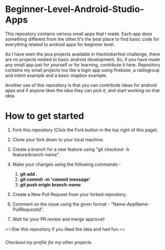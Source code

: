 # Beginner-Level-Android-Studio-Apps
This repository contains various small apps that I made. Each app does something different from the other.It's the best place to find basic code for everything related to android apps for beginner level. 

As I have seen the java projects available in Hacktoberfest challenge, there are no projects related to basic android development. So, if you have made any small app just for yourself or for learning, contribute it here. Repository contains my small projects too like a login app using firebase ,a radiogroup and intent example and a basic mapbox example.

Another use of this repository is that you can contribute ideas for android apps and if anyone likes the idea they can pick it, and start working on that idea.

# How to get started
1. Fork this repository (Click the Fork button in the top right of this page).
2. Clone your fork down to your local machine.


3. Create a branch for a new feature using "git checkout -b feature/branch-name".
4. Make your changes using the following commands - 
    1. **git add .**   
    2. **git commit -m 'commit message'**   
    3. **git push origin branch-name**
5. Create a New Pull Request from your forked repository.
6. Comment on the issue using the given format - "Name-AppName-PullRequestId".
7. Wait for your PR review and merge approval!


⭐⭐Star this repository if you liked the idea and had fun.⭐⭐

###### Checkout my profile for my other projects.
